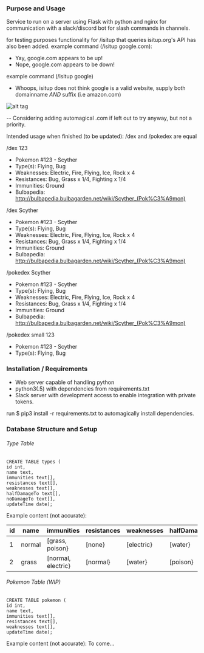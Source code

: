 ### Purpose and Usage

Service to run on a server using Flask with python and nginx for communication with a slack/discord bot for slash commands in channels.

for testing purposes functionality for /isitup that queries isitup.org's API has also been added.
example command (/isitup google.com):
* Yay, google.com appears to be up!
* Nope, google.com appears to be down!

example command (/isitup google)
* Whoops, isitup does not think google is a valid website, supply both domainname *AND* suffix (i.e amazon.com)

![alt tag](http://puu.sh/nIXP1/677cbcbfe9.png)

-- Considering adding automagical .com if left out to try anyway, but not a priority.

Intended usage when finished (to be updated):
/dex and /pokedex are equal

/dex 123
* Pokemon #123 - Scyther
* Type(s): Flying, Bug
* Weaknesses: Electric, Fire, Flying, Ice, Rock x 4
* Resistances: Bug, Grass x 1/4, Fighting x 1/4
* Immunities: Ground
* Bulbapedia: http://bulbapedia.bulbagarden.net/wiki/Scyther_(Pok%C3%A9mon)

/dex Scyther
* Pokemon #123 - Scyther
* Type(s): Flying, Bug
* Weaknesses: Electric, Fire, Flying, Ice, Rock x 4
* Resistances: Bug, Grass x 1/4, Fighting x 1/4
* Immunities: Ground
* Bulbapedia: http://bulbapedia.bulbagarden.net/wiki/Scyther_(Pok%C3%A9mon)

/pokedex Scyther
* Pokemon #123 - Scyther
* Type(s): Flying, Bug
* Weaknesses: Electric, Fire, Flying, Ice, Rock x 4
* Resistances: Bug, Grass x 1/4, Fighting x 1/4
* Immunities: Ground
* Bulbapedia: http://bulbapedia.bulbagarden.net/wiki/Scyther_(Pok%C3%A9mon)

/pokedex small 123
* Pokemon #123 - Scyther
* Type(s): Flying, Bug

### Installation / Requirements
* Web server capable of handling python
* python3(.5) with dependencies from requirements.txt
* Slack server with development access to enable integration with private tokens.

run $ pip3 install -r requirements.txt to automagically install dependencies. 

### Database Structure and Setup

###### Type Table
```
CREATE TABLE types (
id int,
name text,
immunities text[],
resistances text[],
weaknesses text[],
halfDamageTo text[],
noDamageTo text[],
updateTime date);
```
Example content (not accurate): 

| id  | name   | immunities         | resistances  | weaknesses | halfDamageTo | noDamageTo  | updateTime  |
| --- | ------ | ------------------ | ------------ | ---------- | ------------ | ----------- | ----------- |
|  1  | normal | [grass, poison}    | [none}       | [electric} | [water}      | [psychic}   | 2016-03-12  |
|  2  | grass  | [normal, electric} | [normal}     | [water}    | [poison}     | [steel}     | 2016-03-17  |

###### Pokemon Table (WIP)
```
CREATE TABLE pokemon (
id int,
name text,
immunities text[],
resistances text[],
weaknesses text[],
updateTime date);
```
Example content (not accurate):
To come...
